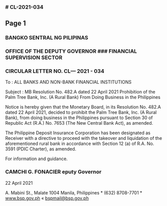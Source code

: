 ### # CL-2021-034

## Page 1

### BANGKO SENTRAL NG PILIPINAS

### OFFICE OF THE DEPUTY GOVERNOR ### FINANCIAL SUPERVISION SECTOR

### CIRCULAR LETTER NO. CL— 2021 - 034

To : ALL BANKS AND NON-BANK FINANCIAL INSTITUTIONS

Subject : MB Resolution No. 482.A dated 22 April 2021 Prohibition of the Palm Tree Bank, Inc. (A Rural Bank) From Doing Business in the Philippines

Notice is hereby given that the Monetary Board, in its Resolution No. 482.A dated 22 April 2021, decided to prohibit the Palm Tree Bank, Inc. (A Rural Bank), from doing business in the Philippines pursuant to Section 30 of Republic Act (R.A.) No. 7653 (The New Central Bank Act), as amended.

The Philippine Deposit Insurance Corporation has been designated as Receiver with a directive to proceed with the takeover and liquidation of the aforementioned rural bank in accordance with Section 12 (a) of R.A. No. 3591 (PDIC Charter), as amended.

For information and guidance.

### CAMCHI G. FONACIER eputy Governor

22 April 2021

A. Mabini St., Malate 1004 Manila, Philippines * (632) 8708-7701 * www.bsp.gov.ph « bspmail@bsp.gov.ph 